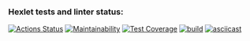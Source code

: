 ### Hexlet tests and linter status:
[![Actions Status](https://github.com/slowyan/frontend-project-46/workflows/hexlet-check/badge.svg)](https://github.com/slowyan/frontend-project-46/actions)
[![Maintainability](https://api.codeclimate.com/v1/badges/41d8e73542c2d0bc71b8/maintainability)](https://codeclimate.com/github/slowyan/frontend-project-46/maintainability)
[![Test Coverage](https://api.codeclimate.com/v1/badges/41d8e73542c2d0bc71b8/test_coverage)](https://codeclimate.com/github/slowyan/frontend-project-46/test_coverage)
[![build](https://github.com/slowyan/frontend-project-46/actions/workflows/check.yml/badge.svg?branch=main)](https://github.com/slowyan/frontend-project-46/actions/workflows/check.yml)
[![asciicast](https://asciinema.org/a/2VvQxEsxuC9YdmoXAK7wDdRvl.svg)](https://asciinema.org/a/2VvQxEsxuC9YdmoXAK7wDdRvl)